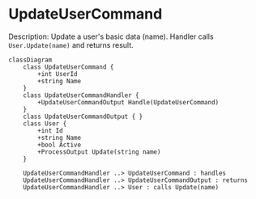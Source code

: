 ﻿# UpdateUserCommand

Description: Update a user's basic data (name). Handler calls `User.Update(name)` and returns result.

```mermaid
classDiagram
    class UpdateUserCommand {
        +int UserId
        +string Name
    }
    class UpdateUserCommandHandler {
        +UpdateUserCommandOutput Handle(UpdateUserCommand)
    }
    class UpdateUserCommandOutput { }
    class User {
        +int Id
        +string Name
        +bool Active
        +ProcessOutput Update(string name)
    }

    UpdateUserCommandHandler ..> UpdateUserCommand : handles
    UpdateUserCommandHandler ..> UpdateUserCommandOutput : returns
    UpdateUserCommandHandler ..> User : calls Update(name)
```

